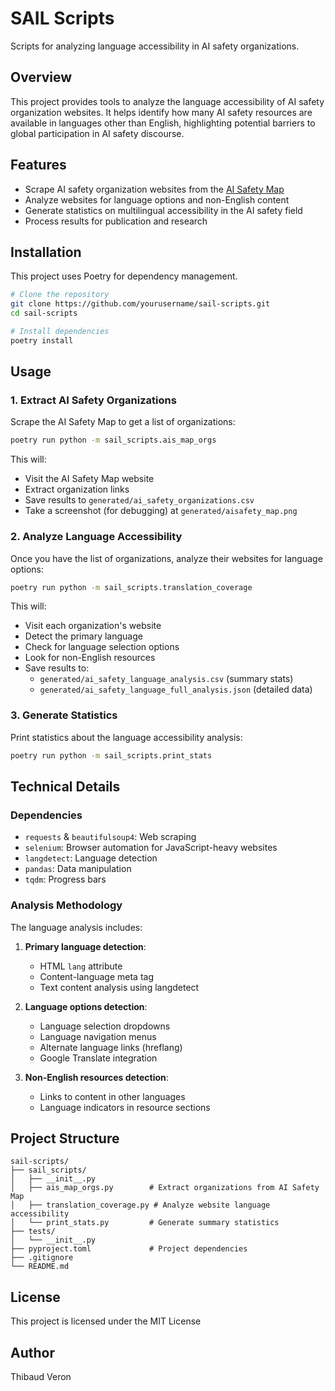 # SAIL Scripts

Scripts for analyzing language accessibility in AI safety organizations.

## Overview

This project provides tools to analyze the language accessibility of AI safety organization websites. It helps identify how many AI safety resources are available in languages other than English, highlighting potential barriers to global participation in AI safety discourse.

## Features

- Scrape AI safety organization websites from the [AI Safety Map](https://map.aisafety.world/)
- Analyze websites for language options and non-English content
- Generate statistics on multilingual accessibility in the AI safety field
- Process results for publication and research

## Installation

This project uses Poetry for dependency management.

```bash
# Clone the repository
git clone https://github.com/yourusername/sail-scripts.git
cd sail-scripts

# Install dependencies
poetry install
```

## Usage

### 1. Extract AI Safety Organizations

Scrape the AI Safety Map to get a list of organizations:

```bash
poetry run python -m sail_scripts.ais_map_orgs
```

This will:
- Visit the AI Safety Map website
- Extract organization links
- Save results to `generated/ai_safety_organizations.csv`
- Take a screenshot (for debugging) at `generated/aisafety_map.png`

### 2. Analyze Language Accessibility

Once you have the list of organizations, analyze their websites for language options:

```bash
poetry run python -m sail_scripts.translation_coverage
```

This will:
- Visit each organization's website
- Detect the primary language
- Check for language selection options
- Look for non-English resources
- Save results to:
  - `generated/ai_safety_language_analysis.csv` (summary stats)
  - `generated/ai_safety_language_full_analysis.json` (detailed data)

### 3. Generate Statistics

Print statistics about the language accessibility analysis:

```bash
poetry run python -m sail_scripts.print_stats
```

## Technical Details

### Dependencies

- `requests` & `beautifulsoup4`: Web scraping
- `selenium`: Browser automation for JavaScript-heavy websites
- `langdetect`: Language detection
- `pandas`: Data manipulation
- `tqdm`: Progress bars

### Analysis Methodology

The language analysis includes:

1. **Primary language detection**:
   - HTML `lang` attribute
   - Content-language meta tag
   - Text content analysis using langdetect

2. **Language options detection**:
   - Language selection dropdowns
   - Language navigation menus
   - Alternate language links (hreflang)
   - Google Translate integration

3. **Non-English resources detection**:
   - Links to content in other languages
   - Language indicators in resource sections

## Project Structure

```
sail-scripts/
├── sail_scripts/
│   ├── __init__.py
│   ├── ais_map_orgs.py        # Extract organizations from AI Safety Map
│   ├── translation_coverage.py # Analyze website language accessibility
│   └── print_stats.py         # Generate summary statistics
├── tests/
│   └── __init__.py
├── pyproject.toml             # Project dependencies
├── .gitignore
└── README.md
```

## License

This project is licensed under the MIT License

## Author

Thibaud Veron